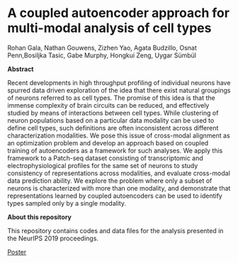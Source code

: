 # A coupled autoencoder approach for multi-modal analysis of cell types

Rohan Gala, Nathan Gouwens, Zizhen Yao, Agata Budzillo, Osnat Penn,Bosiljka Tasic, Gabe Murphy, Hongkui Zeng, Uygar Sümbül

**Abstract**

Recent developments in high throughput profiling of individual neurons have spurred data driven exploration of the idea that there exist natural groupings of neurons referred to as cell types. The promise of this idea is that the immense complexity of brain circuits can be reduced, and effectively studied by means of interactions between cell types. While clustering of neuron populations based on a particular data modality can be used to define cell types, such definitions are often inconsistent across different characterization modalities. We pose this issue of cross-modal alignment as an optimization problem and develop an approach based on coupled training of autoencoders as a framework for such analyses. We apply this framework to a Patch-seq dataset consisting of transcriptomic and electrophysiological profiles for the same set of neurons to study consistency of representations across modalities, and evaluate cross-modal data prediction ability. We explore the problem where only a subset of neurons is characterized with more than one modality, and demonstrate that representations learned by coupled autoencoders can be used to identify types sampled only by a single modality.

**About this repository**

This repository contains codes and data files for the analysis presented in the NeurIPS 2019 proceedings. 

[Poster](./Gala_NeurIPS_2019_poster.pdf)
